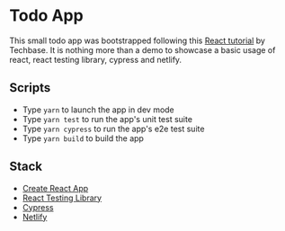 # Todo App

This small todo app was bootstrapped following this [React tutorial](https://youtu.be/RgxyPMJmlRA) by Techbase. It is nothing more than a demo to showcase a basic usage of react, react testing library, cypress and netlify.

## Scripts

- Type `yarn` to launch the app in dev mode
- Type `yarn test` to run the app's unit test suite
- Type `yarn cypress` to run the app's e2e test suite
- Type `yarn build` to build the app

## Stack

- [Create React App](https://github.com/facebook/create-react-app)
- [React Testing Library](https://github.com/facebook/create-react-app)
- [Cypress](https://github.com/facebook/create-react-app)
- [Netlify](https://github.com/facebook/create-react-app)
